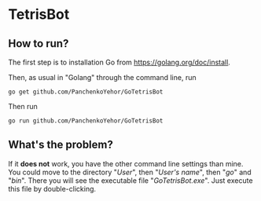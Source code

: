 # TetrisBot

## How to run?

The first step is to installation Go from https://golang.org/doc/install.

Then, as usual in "Golang" through the command line, run

`go get github.com/PanchenkoYehor/GoTetrisBot` 

Then run

`go run github.com/PanchenkoYehor/GoTetrisBot` 

## What's the problem?

If it **does not** work, you have the other command line settings than mine. You could move to the directory "*User*", then "*User's name*", then "*go*" and "*bin*". There you will see the executable file "*GoTetrisBot.exe*". Just execute this file by double-clicking.
